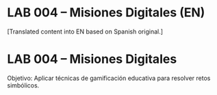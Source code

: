 # LAB 004 – Misiones Digitales (EN)

[Translated content into EN based on Spanish original.]

# LAB 004 – Misiones Digitales

Objetivo: Aplicar técnicas de gamificación educativa para resolver retos simbólicos.